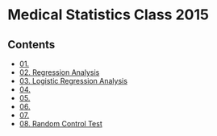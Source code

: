 <!--
Filename: 	note.md
Project: 	/Users/shume/Developer/stat/MedicalStatisticsClass2015
Author: 	shumez <https://github.com/shumez>
Created: 	2019-06-26 14:34:9
Modified: 	2019-06-26 17:08:21
-----
Copyright (c) 2019 shumez
-->

# Medical Statistics Class 2015

## Contents

- [01. ][01]
- [02. Regression Analysis][02]
- [03. Logistic Regression Analysis][03]
- [04. ][04]
- [05. ][05]
- [06. ][06]
- [07. ][07]
- [08. Random Control Test][08]



##
<!-- toc -->
[01]: 01/index.md
[02]: 02/index.md
[03]: 03/index.md
[04]: 04/index.md
[05]: 05/index.md
[06]: 06/index.md
[07]: 07/index.md
[08]: 08/index.md

<!-- ref -->

<!-- fig -->

<!-- term -->

<style type="text/css">
	img{width: 51%; float: right;}
</style>